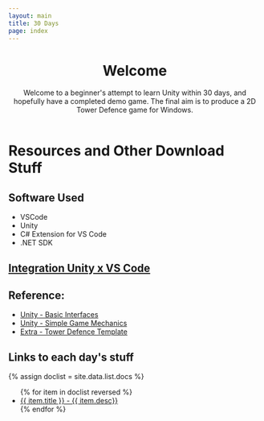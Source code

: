 ```yaml
---
layout: main
title: 30 Days
page: index
---
```




<div class="container">
<div class = "row">
<header>

# Welcome

Welcome to a beginner's attempt to learn Unity within 30 days, and hopefully have a completed demo game. The final aim is to produce a 2D Tower Defence game for Windows.
</header>
</div>
<div class="row">
<div class="col-md-1"></div>
<div class="col-md-5">

# Resources and Other Download Stuff

## Software Used
* VSCode
* Unity
* C# Extension for VS Code
* .NET SDK

## [Integration Unity x VS Code](https://code.visualstudio.com/docs/other/unity)

## Reference: 
* [Unity - Basic Interfaces](https://unity3d.com/learn/tutorials/s/interactive-tutorials)
* [Unity - Simple Game Mechanics](https://unity3d.com/learn/tutorials/s/roll-ball-tutorial)
* [Extra - Tower Defence Template](https://unity3d.com/learn/tutorials/s/tower-defense-template)

</div><div class="col-md-4">

## Links to each day's stuff
{% assign doclist = site.data.list.docs %}
<ul>
{% for item in doclist reversed %}
    <li><a href="{{ item.url }}">{{ item.title }} - {{ item.desc}}</a></li>
{% endfor %}
</ul>
</div>
<div class="col-md-2"></div>
</div></div>
